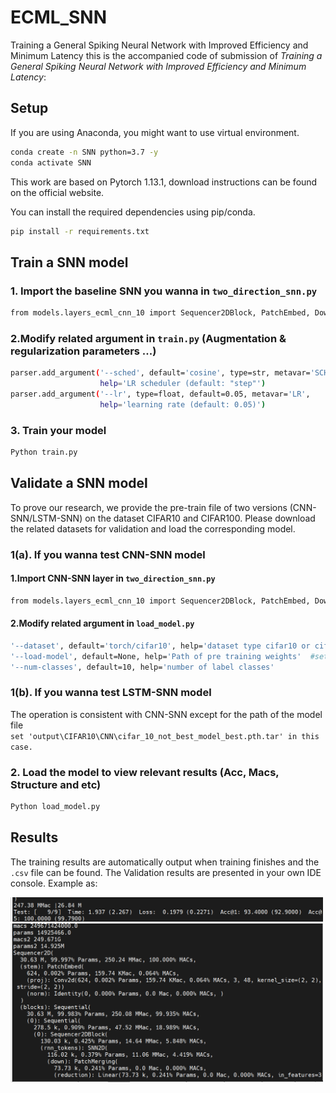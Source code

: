 # ECML_SNN
Training a General Spiking Neural Network with Improved Efficiency and Minimum Latency
this is the accompanied code of submission of *Training a General Spiking Neural Network with Improved Efficiency and Minimum Latency*:
## Setup
If you are using Anaconda, you might want to use virtual environment.
```bash
conda create -n SNN python=3.7 -y
conda activate SNN
```
This work are based on Pytorch 1.13.1, download instructions can be found on the official website.

You can install the required dependencies using pip/conda.
```bash
pip install -r requirements.txt
```
## Train a SNN model
### 1. Import the baseline SNN you wanna in ```two_direction_snn.py```
```bash
from models.layers_ecml_cnn_10 import Sequencer2DBlock, PatchEmbed, Downsample2D,SNN2D,PatchMerging
```
### 2.Modify related argument in ```train.py```  (Augmentation & regularization parameters ...)
```bash
parser.add_argument('--sched', default='cosine', type=str, metavar='SCHEDULER',
                    help='LR scheduler (default: "step"')
parser.add_argument('--lr', type=float, default=0.05, metavar='LR',
                    help='learning rate (default: 0.05)')
```
### 3. Train your model
```bash
Python train.py
```
## Validate a SNN model
To prove our research, we provide the pre-train file of two versions (CNN-SNN/LSTM-SNN) on the dataset CIFAR10 and CIFAR100.
Please download the related datasets for validation and load the corresponding model.
### 1(a). If you wanna test CNN-SNN model
#### 1.Import CNN-SNN layer in ```two_direction_snn.py```
```bash
from models.layers_ecml_cnn_10 import Sequencer2DBlock, PatchEmbed, Downsample2D,SNN2D,PatchMerging
```
#### 2.Modify related argument in ```load_model.py```
```bash
'--dataset', default='torch/cifar10', help='dataset type cifar10 or cifar100'
'--load-model', default=None, help='Path of pre training weights'  #set 'output\CIFAR10\CNN\model_best.pth.tar' for this case.
'--num-classes', default=10, help='number of label classes'
```
### 1(b). If you wanna test LSTM-SNN model
The operation is consistent with CNN-SNN except for the path of the model file  
```set 'output\CIFAR10\CNN\cifar_10_not_best_model_best.pth.tar' in this case.```
### 2. Load the model to view relevant results (Acc, Macs, Structure and etc)
```bash
Python load_model.py
```
## Results
The training results are automatically output when training finishes and the ```.csv``` file can be found.
The Validation results are presented in your own IDE console.
Example as:

<img src="properties/figure/ACC.png" title="Validation accuracy" width=500>
<img src="properties/figure/MAC.png" title="Validation accuracy" width=500>
